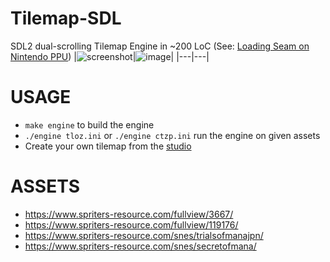 # Tilemap-SDL

SDL2 dual-scrolling Tilemap Engine in ~200 LoC (See: [Loading Seam on Nintendo PPU](https://youtu.be/wfrNnwJrujw?t=210))
|![screenshot](https://github.com/yne/tilemap-sdl/assets/5113053/59a21fe5-86b3-4b26-b272-1b6cf1cae6c8)|![image](https://github.com/yne/tilemap-sdl/assets/5113053/175fa015-31b5-497f-b855-4df56442caa9)|
|---|---|

# USAGE

- `make engine` to build the engine
- `./engine tloz.ini` or `./engine ctzp.ini` run the engine on given assets
- Create your own tilemap from the [studio](studio.html)

# ASSETS

- https://www.spriters-resource.com/fullview/3667/
- https://www.spriters-resource.com/fullview/119176/
- https://www.spriters-resource.com/snes/trialsofmanajpn/
- https://www.spriters-resource.com/snes/secretofmana/